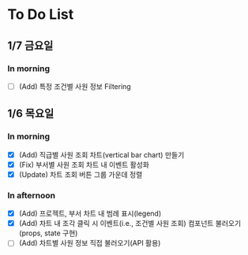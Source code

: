 # To Do List
## 1/7  금요일
### In morning
- [ ] (Add) 특정 조건별 사원 정보 Filtering 

## 1/6 목요일
### In morning
- [x] (Add) 직급별 사원 조회 차트(vertical bar chart) 만들기
- [x] (Fix) 부서별 사원 조회 차트 내 이벤트 활성화
- [x] (Update) 차트 조회 버튼 그룹 가운데 정렬

### In afternoon
- [x] (Add) 프로젝트, 부서 차트 내 범례 표시(legend)
- [x] (Add) 차트 내 조각 클릭 시 이벤트(i.e., 조건별 사원 조회) 컴포넌트 불러오기(props, state 구현)
- [ ] (Add) 차트별 사원 정보 직접 불러오기(API 활용)